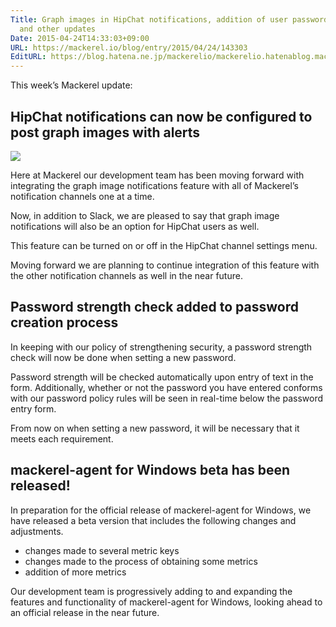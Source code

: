 ```yaml
---
Title: Graph images in HipChat notifications, addition of user password strength check,
  and other updates
Date: 2015-04-24T14:33:03+09:00
URL: https://mackerel.io/blog/entry/2015/04/24/143303
EditURL: https://blog.hatena.ne.jp/mackerelio/mackerelio.hatenablog.mackerel.io/atom/entry/8454420450092502772
---
```


This week’s Mackerel update:

## HipChat notifications can now be configured to post graph images with alerts

![](https://cdn-ak.f.st-hatena.com/images/fotolife/m/mackerelio/20150424/20150424105422.png?1429840473)

Here at Mackerel our development team has been moving forward with integrating the graph image notifications feature with all of Mackerel’s notification channels one at a time.

Now, in addition to Slack, we are pleased to say that graph image notifications will also be an option for HipChat users as well. 

This feature can be turned on or off in the HipChat channel settings menu.

Moving forward we are planning to continue integration of this feature with the other notification channels as well in the near future.

## Password strength check added to password creation process

In keeping with our policy of strengthening security, a password strength check will now be done when setting a new password. 

Password strength will be checked automatically upon entry of text in the form. Additionally, whether or not the password you have entered conforms with our password policy rules will be seen in real-time below the password entry form.

From now on when setting a new password, it will be necessary that it meets each requirement.

## mackerel-agent for Windows beta has been released!

In preparation for the official release of mackerel-agent for Windows, we have released a beta version that includes the following changes and adjustments.

- changes made to several metric keys
- changes made to the process of obtaining some metrics
- addition of more metrics

Our development team is progressively adding to and expanding the features and functionality of mackerel-agent for Windows, looking ahead to an official release in the near future.
